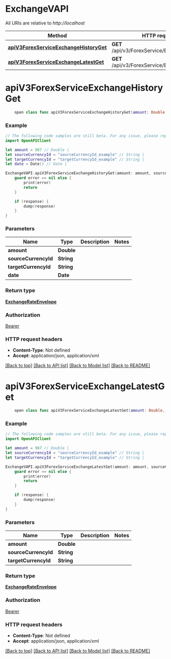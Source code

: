 # ExchangeVAPI

All URIs are relative to *http://localhost*

Method | HTTP request | Description
------------- | ------------- | -------------
[**apiV3ForexServiceExchangeHistoryGet**](ExchangeVAPI.md#apiv3forexserviceexchangehistoryget) | **GET** /api/v3/ForexService/Exchange/History | 
[**apiV3ForexServiceExchangeLatestGet**](ExchangeVAPI.md#apiv3forexserviceexchangelatestget) | **GET** /api/v3/ForexService/Exchange/Latest | 


# **apiV3ForexServiceExchangeHistoryGet**
```swift
    open class func apiV3ForexServiceExchangeHistoryGet(amount: Double, sourceCurrencyId: String, targetCurrencyId: String, date: Date, completion: @escaping (_ data: ExchangeRateEnvelope?, _ error: Error?) -> Void)
```



### Example
```swift
// The following code samples are still beta. For any issue, please report via http://github.com/OpenAPITools/openapi-generator/issues/new
import OpenAPIClient

let amount = 987 // Double | 
let sourceCurrencyId = "sourceCurrencyId_example" // String | 
let targetCurrencyId = "targetCurrencyId_example" // String | 
let date = Date() // Date | 

ExchangeVAPI.apiV3ForexServiceExchangeHistoryGet(amount: amount, sourceCurrencyId: sourceCurrencyId, targetCurrencyId: targetCurrencyId, date: date) { (response, error) in
    guard error == nil else {
        print(error)
        return
    }

    if (response) {
        dump(response)
    }
}
```

### Parameters

Name | Type | Description  | Notes
------------- | ------------- | ------------- | -------------
 **amount** | **Double** |  | 
 **sourceCurrencyId** | **String** |  | 
 **targetCurrencyId** | **String** |  | 
 **date** | **Date** |  | 

### Return type

[**ExchangeRateEnvelope**](ExchangeRateEnvelope.md)

### Authorization

[Bearer](../README.md#Bearer)

### HTTP request headers

 - **Content-Type**: Not defined
 - **Accept**: application/json, application/xml

[[Back to top]](#) [[Back to API list]](../README.md#documentation-for-api-endpoints) [[Back to Model list]](../README.md#documentation-for-models) [[Back to README]](../README.md)

# **apiV3ForexServiceExchangeLatestGet**
```swift
    open class func apiV3ForexServiceExchangeLatestGet(amount: Double, sourceCurrencyId: String, targetCurrencyId: String, completion: @escaping (_ data: ExchangeRateEnvelope?, _ error: Error?) -> Void)
```



### Example
```swift
// The following code samples are still beta. For any issue, please report via http://github.com/OpenAPITools/openapi-generator/issues/new
import OpenAPIClient

let amount = 987 // Double | 
let sourceCurrencyId = "sourceCurrencyId_example" // String | 
let targetCurrencyId = "targetCurrencyId_example" // String | 

ExchangeVAPI.apiV3ForexServiceExchangeLatestGet(amount: amount, sourceCurrencyId: sourceCurrencyId, targetCurrencyId: targetCurrencyId) { (response, error) in
    guard error == nil else {
        print(error)
        return
    }

    if (response) {
        dump(response)
    }
}
```

### Parameters

Name | Type | Description  | Notes
------------- | ------------- | ------------- | -------------
 **amount** | **Double** |  | 
 **sourceCurrencyId** | **String** |  | 
 **targetCurrencyId** | **String** |  | 

### Return type

[**ExchangeRateEnvelope**](ExchangeRateEnvelope.md)

### Authorization

[Bearer](../README.md#Bearer)

### HTTP request headers

 - **Content-Type**: Not defined
 - **Accept**: application/json, application/xml

[[Back to top]](#) [[Back to API list]](../README.md#documentation-for-api-endpoints) [[Back to Model list]](../README.md#documentation-for-models) [[Back to README]](../README.md)

